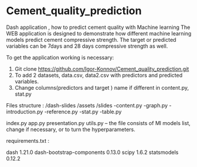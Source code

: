 # Cement_quality_prediction
Dash application , how to predict   cement quality with Machine learning The  WEB application is designed to demonstrate how different machine learning models predict cement compressive strength. The target or predicted variables can be 7days and 28 days compressive strength as well.

To get the application working is necessary:
1.	Git  clone https://github.com/Igor-Konnov/Cement_quality_prediction.git
2.	To add 2 datasets,  data.csv, data2.csv  with predictors and predicted variables.
3.	Change columns(predictors and target ) name if different in content.py, stat.py 

Files structure :
/dash-slides
   /assets
   /slides
     -content.py
     -graph.py
     -introduction.py
     -reference.py
     -stat.py
     -table.py

   index.py
   app.py
   presentation.py
   utils.py – the file consists of  Ml models list, change if necessary, or to turn the hyperparameters. 

requirements.txt : 

dash                               1.21.0
dash-bootstrap-components          0.13.0
scipy                              1.6.2
statsmodels                        0.12.2 
